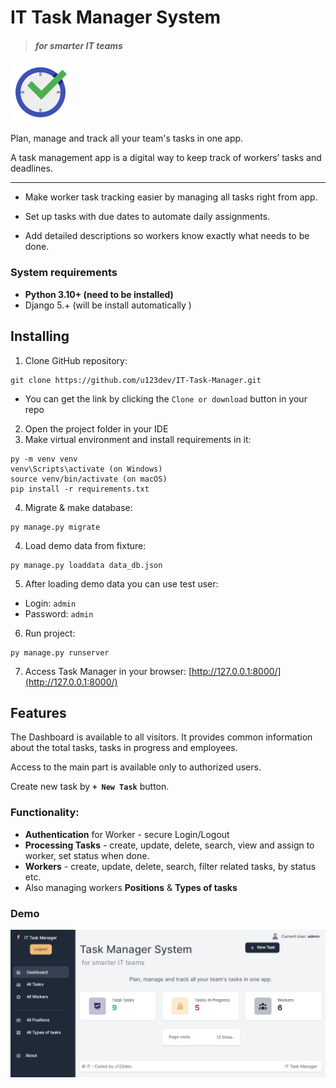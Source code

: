 # IT Task Manager System 
> #### _for smarter IT teams_
![logo](demo-logo.png "IT Task Manager System")


Plan, manage and track all your team's tasks in one app.

A task management app is a digital way to keep track of workers’ tasks and deadlines.

___

- Make worker task tracking easier by managing all tasks right from app.


- Set up tasks with due dates to automate daily assignments.


- Add detailed descriptions so workers know exactly what needs to be done.

### System requirements

* **Python 3.10+ (need to be installed)**
* Django 5.+ (will be install automatically )

## Installing 

1. Clone GitHub repository:
```
git clone https://github.com/u123dev/IT-Task-Manager.git
```
  - You can get the link by clicking the `Clone or download` button in your repo

2. Open the project folder in your IDE
3. Make virtual environment and install requirements in it:
```
py -m venv venv
venv\Scripts\activate (on Windows)
source venv/bin/activate (on macOS)
pip install -r requirements.txt
```
4. Migrate & make database:
```
py manage.py migrate
```
4. Load demo data from fixture:
```
py manage.py loaddata data_db.json
```
5. After loading demo data you can use test user:
  - Login: `admin`
  - Password: `admin`
6. Run project:
```
py manage.py runserver
```
7. Access Task Manager in your browser: [http://127.0.0.1:8000/](http://127.0.0.1:8000/)

## Features
The Dashboard is available to all visitors.
It provides common information about the total tasks, 
tasks in progress and employees.

Access to the main part is available only to authorized users.

Create new task by **`+ New Task`** button.

### Functionality:
* **Authentication** for Worker -  secure Login/Logout
* **Processing Tasks** - create, update, delete, search, view and assign to worker, set status when done.
* **Workers** - create, update, delete, search, filter related tasks, by status etc.
* Also managing workers **Positions** & **Types of tasks** 

### Demo

![website](demo.jpg)
